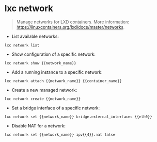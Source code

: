 # lxc network

> Manage networks for LXD containers.
> More information: <https://linuxcontainers.org/lxd/docs/master/networks>.

- List available networks:

`lxc network list`

- Show configuration of a specific network:

`lxc network show {{network_name}}`

- Add a running instance to a specific network:

`lxc network attach {{network_name}} {{container_name}}`

- Create a new managed network:

`lxc network create {{network_name}}`

- Set a bridge interface of a specific network:

`lxc network set {{network_name}} bridge.external_interfaces {{eth0}}`

- Disable NAT for a network:

`lxc network set {{network_name}} ipv{{4}}.nat false`
